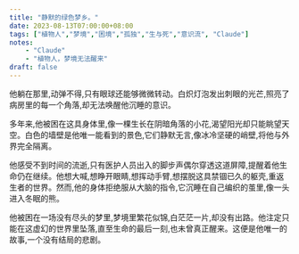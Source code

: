 ```yaml
---
title: "静默的绿色梦乡。"
date: 2023-08-13T07:00:00+08:00
tags: ["植物人","梦境","困境","孤独","生与死","意识流", "Claude"]
notes:
    - "Claude"
    - "植物人，梦境无法醒来"
draft: false
---
```


他躺在那里,动弹不得,只有眼球还能够微微转动。白炽灯泡发出刺眼的光芒,照亮了病房里的每一个角落,却无法唤醒他沉睡的意识。 

多年来,他被困在这具身体里,像一棵生长在阴暗角落的小花,渴望阳光却只能眺望天空。白色的墙壁是他唯一能看到的景色,它们静默无言,像冰冷坚硬的峭壁,将他与外界完全隔离。

他感受不到时间的流逝,只有医护人员出入的脚步声偶尔穿透这道屏障,提醒着他生命仍在继续。他想大喊,想睁开眼睛,想挥动手臂,想摆脱这具禁锢已久的躯壳,重返生者的世界。然而,他的身体拒绝服从大脑的指令,它沉睡在自己编织的茧里,像一头进入冬眠的熊。

他被困在一场没有尽头的梦里,梦境里繁花似锦,白茫茫一片,却没有出路。他注定只能在这虚幻的世界里坠落,直至生命的最后一刻,也未曾真正醒来。这便是他唯一的故事,一个没有结局的悲剧。